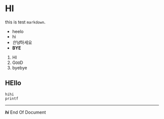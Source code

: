 # HI
this is test `markdown`.
- heelo
- hi
- *안녕*하세요
- **BYE**
1. HI
2. G`OO`D
3. byebye
## HEllo
```test
hihi
printf
```
***
***hi***
End Of Document
